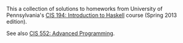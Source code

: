 This a collection of solutions to homeworks from University of Pennsylvania's
[CIS 194: Introduction to Haskell](http://www.seas.upenn.edu/~cis194/spring13/index.html)
course (Spring 2013 edition).

See also [CIS 552: Advanced Programming](http://www.seas.upenn.edu/~cis552/index.html).

